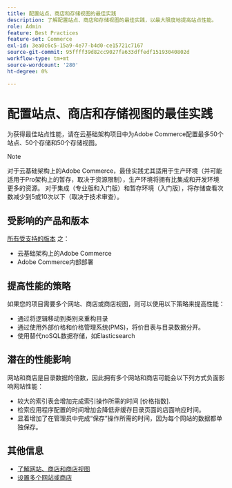 ```yaml
---
title: 配置站点、商店和存储视图的最佳实践
description: 了解配置站点、商店和存储视图的最佳实践，以最大限度地提高站点性能。
role: Admin
feature: Best Practices
feature-set: Commerce
exl-id: 3ea0c6c5-15a9-4e77-b4d0-ce15721c7167
source-git-commit: 95ffff39d82cc9027fa633dffedf15193040802d
workflow-type: tm+mt
source-wordcount: '280'
ht-degree: 0%

---
```


# 配置站点、商店和存储视图的最佳实践

为获得最佳站点性能，请在云基础架构项目中为Adobe Commerce配置最多50个站点、50个存储和50个存储视图。

>[!NOTE]
>
>对于云基础架构上的Adobe Commerce，最佳实践尤其适用于生产环境（并可能适用于Pro架构上的暂存，取决于资源限制），生产环境将拥有比集成和开发环境更多的资源。 对于集成（专业版和入门版）和暂存环境（入门版），将存储查看次数减少到5或10次以下（取决于技术审查）。

## 受影响的产品和版本

[所有受支持的版本](../../../release/versions.md) 之：

- 云基础架构上的Adobe Commerce
- Adobe Commerce内部部署

## 提高性能的策略

如果您的项目需要多个网站、商店或商店视图，则可以使用以下策略来提高性能：

- 通过将逻辑移动到类别来重构目录
- 通过使用外部价格和价格管理系统(PMS)，将价目表与目录数据分开。
- 使用替代noSQL数据存储，如Elasticsearch

## 潜在的性能影响

网站和商店是目录数据的倍数，因此拥有多个网站和商店可能会以下列方式负面影响网站性能：

- 较大的索引表会增加完成索引操作所需的时间 [价格指数].
- 检索应用程序配置的时间增加会降低非缓存目录页面的店面响应时间。
- 显着增加了在管理员中完成“保存”操作所需的时间，因为每个网站的数据都单独保存。


## 其他信息

- [了解网站、商店和商店视图](https://devdocs.magento.com/cloud/configure/configure-best-practices.html#sites)
- [设置多个网站或商店](https://devdocs.magento.com/cloud/project/project-multi-sites.html)
